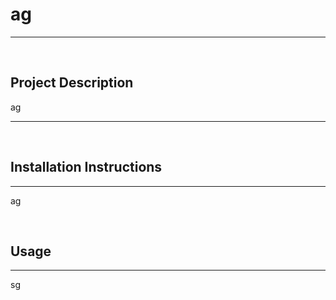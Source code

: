 
# ag
***

&nbsp;

## Project Description
 ag
***

&nbsp;

## Installation Instructions
***
ag

&nbsp;


## Usage
***
sg

&nbsp;



